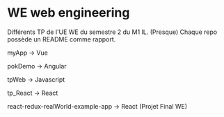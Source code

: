 # WE web engineering

Différents TP de l'UE WE du semestre 2 du M1 IL.
(Presque) Chaque repo possède un README comme rapport.

myApp -> Vue

pokDemo -> Angular

tpWeb -> Javascript

tp_React -> React

react-redux-realWorld-example-app -> React (Projet Final WE)

